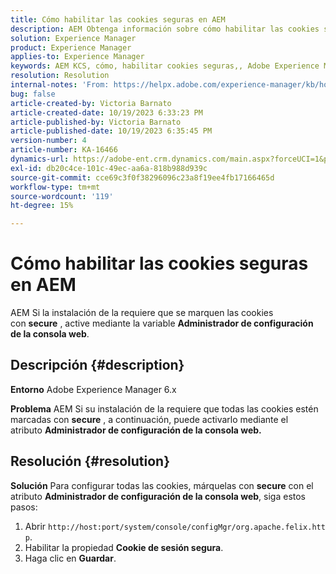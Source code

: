 ```yaml
---
title: Cómo habilitar las cookies seguras en AEM
description: AEM Obtenga información sobre cómo habilitar las cookies seguras en el servicio de.  Habilite a través del Administrador de configuración de la consola web.
solution: Experience Manager
product: Experience Manager
applies-to: Experience Manager
keywords: AEM KCS, cómo, habilitar cookies seguras,, Adobe Experience Manager, 6.x
resolution: Resolution
internal-notes: 'From: https://helpx.adobe.com/experience-manager/kb/how-to-enable-secure-cookies-in-AEM.html'
bug: false
article-created-by: Victoria Barnato
article-created-date: 10/19/2023 6:33:23 PM
article-published-by: Victoria Barnato
article-published-date: 10/19/2023 6:35:45 PM
version-number: 4
article-number: KA-16466
dynamics-url: https://adobe-ent.crm.dynamics.com/main.aspx?forceUCI=1&pagetype=entityrecord&etn=knowledgearticle&id=c8a038fb-ad6e-ee11-8df0-6045bd006793
exl-id: db20c4ce-101c-49ec-aa6a-818b988d939c
source-git-commit: cce69c3f0f38296096c23a8f19ee4fb17166465d
workflow-type: tm+mt
source-wordcount: '119'
ht-degree: 15%

---
```


# Cómo habilitar las cookies seguras en AEM


AEM Si la instalación de la requiere que se marquen las cookies con <b>secure</b> , active mediante la variable <b>Administrador de configuración de la consola web</b>.

## Descripción {#description}


<b>Entorno</b>
Adobe Experience Manager 6.x

<b>Problema</b>
AEM Si su instalación de la requiere que todas las cookies estén marcadas con <b>secure</b> , a continuación, puede activarlo mediante el atributo <b>Administrador de configuración de la consola web.</b>


## Resolución {#resolution}


<b>Solución</b>
Para configurar todas las cookies, márquelas con <b>secure</b> con el atributo <b>Administrador de configuración de la consola web</b>, siga estos pasos:

1. Abrir `http://host:port/system/console/configMgr/org.apache.felix.http`.
2. Habilitar la propiedad <b>Cookie de sesión segura</b>.
3. Haga clic en <b>Guardar</b>.
